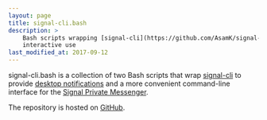 ```yaml
---
layout: page
title: signal-cli.bash
description: >
    Bash scripts wrapping [signal-cli](https://github.com/AsamK/signal-cli) for convenient
    interactive use
last_modified_at: 2017-09-12
---
```


signal-cli.bash is a collection of two Bash scripts that wrap [signal-cli][] to provide
[desktop notifications][] and a more convenient command-line interface for the [Signal
Private Messenger][Signal].

The repository is hosted on [GitHub][].

[signal-cli]: https://github.com/AsamK/signal-cli
[desktop notifications]: https://wiki.archlinux.org/index.php/Desktop_notifications
[Signal]: https://en.wikipedia.org/wiki/Signal_(software)
[GitHub]: https://github.com/meribold/signal-cli.bash

<!-- vim: set tw=90 sts=-1 sw=4 et spell: -->

